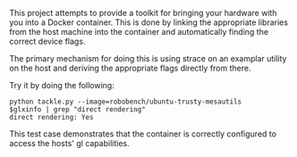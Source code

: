 This project attempts to provide a toolkit for bringing your hardware with you into a Docker container. This is done by linking the appropriate libraries from the host machine into the container and automatically finding the correct device flags.

The primary mechanism for doing this is using strace on an examplar utility on the host and deriving the appropriate flags directly from there.

Try it by doing the following:

```
python tackle.py --image=robobench/ubuntu-trusty-mesautils
$glxinfo | grep "direct rendering" 
direct rendering: Yes
```

This test case demonstrates that the container is correctly configured to access the hosts' gl capabilities.

